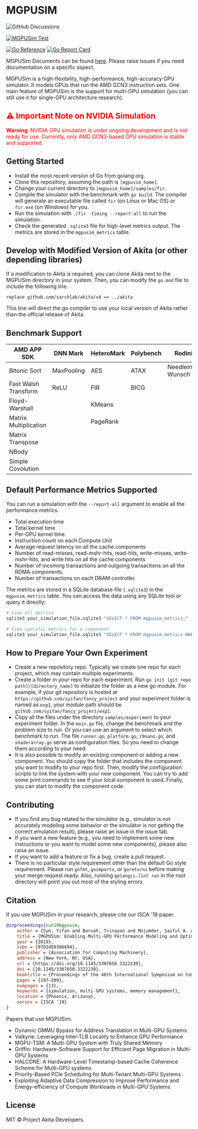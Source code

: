 # MGPUSIM



![GitHub Discussions](https://img.shields.io/github/discussions/sarchlab/mgpusim)


[![MGPUSim Test](https://github.com/sarchlab/mgpusim/actions/workflows/mgpusim_test.yml/badge.svg)](https://github.com/sarchlab/mgpusim/actions/workflows/mgpusim_test.yml)

[![Go Reference](https://pkg.go.dev/badge/github.com/sarchlab/mgpusim.svg)](https://pkg.go.dev/github.com/sarchlab/mgpusim)
[![Go Report Card](https://goreportcard.com/badge/github.com/sarchlab/mgpusim/v4)](https://goreportcard.com/report/github.com/sarchlab/mgpusim/v4)

MGPUSim Documents can be found [here](https://akitasim.dev/docs/mgpusim/intro). Please raise issues if you need documentation on a specific aspect. 


MGPUSim is a high-flexibility, high-performance, high-accuracy GPU simulator. It models GPUs that run the AMD GCN3 instruction sets. One main feature of MGPUSim is the support for multi-GPU simulation (you can still use it for single-GPU architecture research).

## <span style="color:red">⚠️ Important Note on NVIDIA Simulation</span>

<span style="color:red">**Warning**: NVIDIA GPU simulation is under ongoing development and is not ready for use. Currently, only AMD GCN3-based GPU simulation is stable and supported.</span>

## Getting Started

- Install the most recent version of Go from golang.org.
- Clone this repository, assuming the path is `[mgpusim_home]`.
- Change your current directory to `[mgpusim_home]/samples/fir`.
- Compile the simulator with the benchmark with `go build`. The compiler will generate an executable file called `fir` (on Linux or Mac OS) or `fir.exe` (on Windows) for you.
- Run the simulation with `./fir -timing --report-all` to run the simulation.
- Check the generated `.sqlite3` file for high-level metrics output. The metrics are stored in the `mgpusim_metrics` table.

## Develop with Modified Version of Akita (or other depending libraries)

If a modification to Akita is required, you can clone Akita next to the MGPUSim directory in your system. Then, you can modify the `go.mod` file to include the following line. 

```
replace github.com/sarchlab/akita/v4 => ../akita
```

This line will direct the go compiler to use your local version of Akita rather than the official release of Akita. 

## Benchmark Support

| AMD APP SDK           | DNN Mark   | HeteroMark | Polybench | Rodinia          | SHOC      |
| --------------------- | ---------- | ---------- | --------- | ---------------- | --------- |
| Bitonic Sort          | MaxPooling | AES        | ATAX      | Needleman-Wunsch | BFS       |
| Fast Walsh Transform  | ReLU       | FIR        | BICG      |                  | FFT       |
| Floyd-Warshall        |            | KMeans     |           |                  | SPMV      |
| Matrix Multiplication |            | PageRank   |           |                  | Stencil2D |
| Matrix Transpose      |            |            |           |                  |           |
| NBody                 |            |            |           |                  |           |
| Simple Covolution     |            |            |           |                  |           |

## Default Performance Metrics Supported

You can run a simulation with the `--report-all` argument to enable all the performance metrics.

- Total execution time
- Total kernel time
- Per-GPU kernel time
- Instruction count on each Compute Unit
- Average request latency on all the cache components
- Number of read-misses, read-mshr-hits, read-hits, write-misses, write-mshr-hits, and write hits on all the cache components
- Number of incoming transactions and outgoing transactions on all the RDMA components.
- Number of transactions on each DRAM controller.

The metrics are stored in a SQLite database file (`.sqlite3`) in the `mgpusim_metrics` table. You can access the data using any SQLite tool or query it directly:

```bash
# View all metrics
sqlite3 your_simulation_file.sqlite3 "SELECT * FROM mgpusim_metrics;"

# View specific metrics for a component
sqlite3 your_simulation_file.sqlite3 "SELECT * FROM mgpusim_metrics WHERE Location LIKE '%CU%';"
```

## How to Prepare Your Own Experiment

- Create a new repository repo. Typically we create one repo for each project, which may contain multiple experiments.
- Create a folder in your repo for each experiment. Run `go init [git repo path]/[directory_name]` to initialize the folder as a new go module. For example, if your git repository is hosted at `https://github.com/syifan/fancy_project` and your experiment folder is named as `exp1`, your module path should be `github.com/syifan/fancy_project/exp1`.
- Copy all the files under the directory `samples/experiment` to your experiment folder. In the `main.go` file, change the benchmark and the problem size to run. Or you can use an argument to select which benchmark to run. The file `runner.go`, `platform.go`, `r9nano.go`, and `shaderarray.go` serve as configuration files. So you need to change them according to your need.
- It is also possible to modify an existing component or adding a new component. You should copy the folder that includes the component you want to modify to your repo first. Then, modify the configuration scripts to link the system with your new component. You can try to add some print commands to see if your local component is used. Finally, you can start to modify the component code.

## Contributing

- If you find any bug related to the simulator (e.g., simulator is not accurately modeling some behavior or the simulator is not getting the correct emulation result), please raise an issue in the issue tab.
- If you want a new feature (e.g., you need to implement some new instructions or you want to model some new components), please also raise an issue.
- If you want to add a feature or fix a bug, create a pull request.
- There is no particular style requirement other than the default Go style requirement. Please run `gofmt`, `goimports`, or `goreturns` before making your merge request ready. Also, running `golangci-lint run` in the root directory will point you out most of the styling errors.

## Citation

If you use MGPUSim in your research, please cite our ISCA '19 paper. 

```bibtex
@inproceedings{sun19mgpusim, 
    author = {Sun, Yifan and Baruah, Trinayan and Mojumder, Saiful A. and Dong, Shi and Gong, Xiang and Treadway, Shane and Bao, Yuhui and Hance, Spencer and McCardwell, Carter and Zhao, Vincent and Barclay, Harrison and Ziabari, Amir Kavyan and Chen, Zhongliang and Ubal, Rafael and Abell\'{a}n, Jos\'{e} L. and Kim, John and Joshi, Ajay and Kaeli, David}, 
    title = {MGPUSim: Enabling Multi-GPU Performance Modeling and Optimization}, 
    year = {2019}, 
    isbn = {9781450366694}, 
    publisher = {Association for Computing Machinery}, 
    address = {New York, NY, USA}, 
    url = {https://doi.org/10.1145/3307650.3322230}, 
    doi = {10.1145/3307650.3322230}, 
    booktitle = {Proceedings of the 46th International Symposium on Computer Architecture}, 
    pages = {197–209}, 
    numpages = {13}, 
    keywords = {simulation, multi-GPU systems, memory management}, 
    location = {Phoenix, Arizona}, 
    series = {ISCA '19} 
}
```

Papers that use MGPUSim:

* Dynamic GMMU Bypass for Address Translation in Multi-GPU Systems
* Valkyrie: Leveraging Inter-TLB Locality to Enhance GPU Performance
* MGPU-TSM: A Multi-GPU System with Truly Shared Memory
* Griffin: Hardware-Software Support for Efficient Page Migration in Multi-GPU Systems
* HALCONE: A Hardware-Level Timestamp-based Cache Coherence Scheme for Multi-GPU systems
* Priority-Based PCIe Scheduling for Multi-Tenant Multi-GPU Systems
* Exploiting Adaptive Data Compression to Improve Performance and Energy-efficiency of Compute Workloads in Multi-GPU Systems


## License

MIT © Project Akita Developers.
